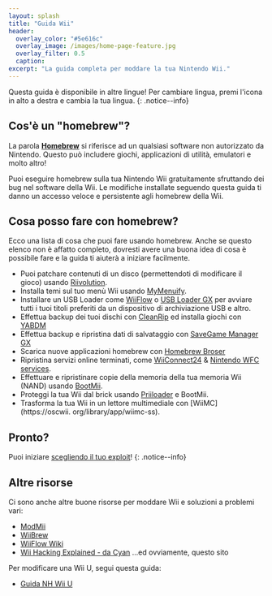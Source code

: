 ```yaml
---
layout: splash
title: "Guida Wii"
header:
  overlay_color: "#5e616c"
  overlay_image: /images/home-page-feature.jpg
  overlay_filter: 0.5
  caption:
excerpt: "La guida completa per moddare la tua Nintendo Wii."
---
```


Questa guida è disponibile in altre lingue! Per cambiare lingua, premi l'icona in alto a destra e cambia la tua lingua.
{: .notice--info}

## Cos'è un "homebrew"?

La parola [**Homebrew**](https://en.wikipedia.org/wiki/Homebrew_(video_games)) si riferisce ad un qualsiasi software non autorizzato da Nintendo. Questo può includere giochi, applicazioni di utilità, emulatori e molto altro!

Puoi eseguire homebrew sulla tua Nintendo Wii gratuitamente sfruttando dei bug nel software della Wii. Le modifiche installate seguendo questa guida ti danno un accesso veloce e persistente agli homebrew della Wii.

## Cosa posso fare con homebrew?

Ecco una lista di cosa che puoi fare usando homebrew. Anche se questo elenco non è affatto completo, dovresti avere una buona idea di cosa è possibile fare e la guida ti aiuterà a iniziare facilmente.

- Puoi patchare contenuti di un disco (permettendoti di modificare il gioco) usando [Riivolution](http://www.wiibrew.org/wiki/Riivolution).
- Installa temi sul tuo menù Wii usando [MyMenuify](themes).
- Installare un USB Loader come [WiiFlow](wiiflow) o [USB Loader GX](usbloadergx) per avviare tutti i tuoi titoli preferiti da un dispositivo di archiviazione USB e altro.
- Effettua backup dei tuoi dischi con [CleanRip](/dump-games) ed installa giochi con [YABDM](dump-wads)
- Effettua backup e ripristina dati di salvataggio con [SaveGame Manager GX](https://wiidatabase.de/downloads/wii-tools/savegame-manager-gx-beta/)
- Scarica nuove applicazioni homebrew con [Homebrew Broser](hbb)
- Ripristina servizi online terminati, come [WiiConnect24](riiconnect24) & [Nintendo WFC services](wiimmfi).
- Effettuare e ripristinare copie della memoria della tua memoria Wii (NAND) usando [BootMii](bootmii).
- Proteggi la tua Wii dal brick usando [Priiloader](priiloader) e BootMii.
- Trasforma la tua Wii in un lettore multimediale con [WiiMC](https://oscwii. org/library/app/wiimc-ss).


## Pronto?

Puoi iniziare [scegliendo il tuo exploit](get-started)!
{: .notice--info}

## Altre risorse

Ci sono anche altre buone risorse per moddare Wii e soluzioni a problemi vari:

- [ModMii](https://modmii.github.io/)
- [WiiBrew](https://wiibrew.org/)
- [WiiFlow Wiki](https://sites.google.com/site/wiiflowiki4/)
- [Wii Hacking Explained - da Cyan](https://gbatemp.net/threads/wii-hacking-explained.501605/) ...ed ovviamente, questo sito

Per modificare una Wii U, segui questa guida:
- [Guida NH Wii U](https://wiiu.hacks.guide)
